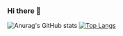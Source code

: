 ### Hi there 👋
![Anurag's GitHub stats](https://github-readme-stats.vercel.app/api?username=weedsx&show_icons=true&bg_color=red,yellow,blue)
[![Top Langs](https://github-readme-stats.vercel.app/api/top-langs/?username=weedsx)](https://github.com/anuraghazra/github-readme-stats)
<!--
**weedsx/weedsx** is a ✨ _special_ ✨ repository because its `README.md` (this file) appears on your GitHub profile.

Here are some ideas to get you started:

- 🔭 I’m currently working on ...
- 🌱 I’m currently learning ...
- 👯 I’m looking to collaborate on ...
- 🤔 I’m looking for help with ...
- 💬 Ask me about ...
- 📫 How to reach me: ...
- 😄 Pronouns: ...
- ⚡ Fun fact: ...
-->
